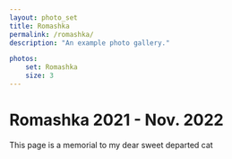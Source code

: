 ```yaml
---
layout: photo_set
title: Romashka
permalink: /romashka/
description: "An example photo gallery."

photos:
    set: Romashka
    size: 3
---
```

# Romashka 2021 - Nov. 2022
This page is a memorial to my dear sweet departed cat 
